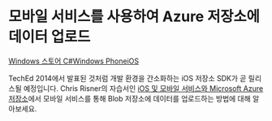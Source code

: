 ﻿<properties pageTitle="모바일 서비스를 사용하여 Blob 저장소에 데이터 업로드(iOS) | 모바일 서비스" description="모바일 서비스를 사용하여 Azure Blob 저장소에 데이터를 업로드하는 방법에 대해 알아봅니다." documentationCenter="ios" authors="ysxu" writer="yuaxu" manager="dwrede" services="mobile-services, storage" editor=""/>

<tags ms.service="mobile-services" ms.workload="mobile" ms.tgt_pltfrm="mobile-ios" ms.topic="article" ms.date="09/23/2014" ms.author="yuaxu"/>

# 모바일 서비스를 사용하여 Azure 저장소에 데이터 업로드
<div class="dev-center-tutorial-selector sublanding"><a href="/ko-kr/documentation/articles/mobile-services-windows-store-dotnet-upload-data-blob-storage" title="Windows Store C#">Windows 스토어 C#</a><a href="/ko-kr/documentation/articles/mobile-services-windows-phone-upload-data-blob-storage" title="Windows Phone">Windows Phone</a><a href="/ko-kr/documentation/articles/mobile-services-ios-upload-data-blob-storage" title="iOS" class="current">iOS</a></div>

TechEd 2014에서 발표된 것처럼 개발 환경을 간소화하는 iOS 저장소 SDK가 곧 릴리스될 예정입니다. Chris Risner의 자습서인 [iOS 및 모바일 서비스와 Microsoft Azure 저장소]에서 모바일 서비스를 통해 Blob 저장소에 데이터를 업로드하는 방법에 대해 알아보세요.

[iOS 및 모바일 서비스와 Microsoft Azure 저장소]: http://chrisrisner.com/iOS-and-Mobile-Services-and-Windows-Azure-Storage

<!--HONumber=42-->
